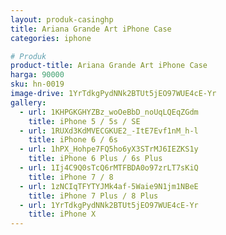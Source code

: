 ```yaml
---
layout: produk-casinghp
title: Ariana Grande Art iPhone Case
categories: iphone

# Produk
product-title: Ariana Grande Art iPhone Case
harga: 90000
sku: hn-0019
image-drive: 1YrTdkgPydNNk2BTUt5jEO97WUE4cE-Yr
gallery:
  - url: 1KHPGKGHYZBz_woOeBbD_noUqLQEqZGdm
    title: iPhone 5 / 5s / SE
  - url: 1RUXd3KdMVECGKUE2_-ItE7Evf1nM_h-l
    title: iPhone 6 / 6s
  - url: 1hPX_Hohpe7FQ5ho6yX3STrMJ6IEZKS1y
    title: iPhone 6 Plus / 6s Plus
  - url: 1Ij4C9Q0sTcQ6rMTFBDA0o97zrLT7sKiQ
    title: iPhone 7 / 8
  - url: 1zNCIqTFYTYJMk4af-5Waie9N1jm1NBeE
    title: iPhone 7 Plus / 8 Plus
  - url: 1YrTdkgPydNNk2BTUt5jEO97WUE4cE-Yr
    title: iPhone X
---
```

